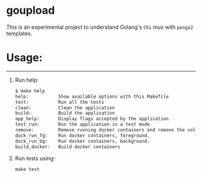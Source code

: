 # goupload
This is an experimental project to understand Golang's `Chi` mux with `pongo2` templates.

# Usage:
---
1. Run help:

    ```bash
    $ make help
    help:           Show available options with this Makefile
    test:           Run all the tests
    clean:          Clean the application
    build:          Build the application
    app_help:       Display flags accepted by the application
    test_run:       Run the application in a test mode
    remove:         Remove running docker containers and remove the volumes
    dock_run_fg:    Run docker containers, foreground.
    dock_run_bg:    Run docker containers, background.
    build_docker:   Build docker containers

    ```

2. Run tests using:

    ```
    make test
    ```
